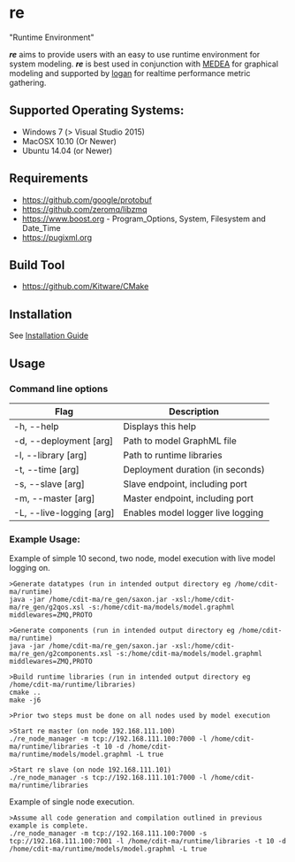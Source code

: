 # re
"Runtime Environment"

**_re_** aims to provide users with an easy to use runtime environment for system modeling. 
**_re_** is best used in conjunction with [MEDEA](https://github.com/cdit-ma/MEDEA.git) for graphical modeling and 
 supported by [logan](https://github.com/cdit-ma/logan.git) for realtime performance metric gathering.

## Supported Operating Systems:
* Windows 7 (> Visual Studio 2015)
* MacOSX 10.10 (Or Newer)
* Ubuntu 14.04 (or Newer)

## Requirements
* https://github.com/google/protobuf
* https://github.com/zeromq/libzmq
* https://www.boost.org - Program\_Options, System, Filesystem and Date\_Time
* https://pugixml.org

## Build Tool
* https://github.com/Kitware/CMake

## Installation
See [Installation Guide](INSTALL.md)

## Usage
### Command line options
| Flag                                  | Description                           |
|---------------------------------------|---------------------------------------|
| -h, --help                            | Displays this help                    |
| -d, --deployment [arg]                | Path to model GraphML file            |
| -l, --library [arg]                   | Path to runtime libraries             |
| -t, --time [arg]                      | Deployment duration (in seconds)      |
| -s, --slave [arg]                     | Slave endpoint, including port        |
| -m, --master [arg]                    | Master endpoint, including port       |
| -L, --live-logging [arg]              | Enables model logger live logging     |


### Example Usage:
Example of simple 10 second, two node, model execution with live model logging on.
```
>Generate datatypes (run in intended output directory eg /home/cdit-ma/runtime)
java -jar /home/cdit-ma/re_gen/saxon.jar -xsl:/home/cdit-ma/re_gen/g2qos.xsl -s:/home/cdit-ma/models/model.graphml middlewares=ZMQ,PROTO

>Generate components (run in intended output directory eg /home/cdit-ma/runtime)
java -jar /home/cdit-ma/re_gen/saxon.jar -xsl:/home/cdit-ma/re_gen/g2components.xsl -s:/home/cdit-ma/models/model.graphml middlewares=ZMQ,PROTO

>Build runtime libraries (run in intended output directory eg /home/cdit-ma/runtime/libraries)
cmake ..
make -j6

>Prior two steps must be done on all nodes used by model execution

>Start re master (on node 192.168.111.100)
./re_node_manager -m tcp://192.168.111.100:7000 -l /home/cdit-ma/runtime/libraries -t 10 -d /home/cdit-ma/runtime/models/model.graphml -L true

>Start re slave (on node 192.168.111.101)
./re_node_manager -s tcp://192.168.111.101:7000 -l /home/cdit-ma/runtime/libraries
```
Example of single node execution.
```
>Assume all code generation and compilation outlined in previous example is complete.
./re_node_manager -m tcp://192.168.111.100:7000 -s tcp://192.168.111.100:7001 -l /home/cdit-ma/runtime/libraries -t 10 -d /home/cdit-ma/runtime/models/model.graphml -L true
```
